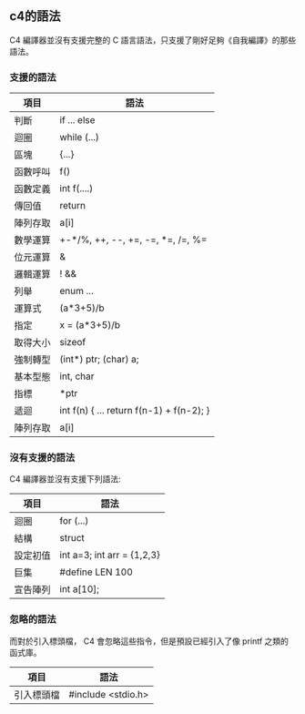 ## c4的語法

C4 編譯器並沒有支援完整的 C 語言語法，只支援了剛好足夠《自我編譯》的那些語法。

### 支援的語法

項目 | 語法
-----|-------------------
判斷 | if ... else
迴圈 | while (...)
區塊 | {...}
函數呼叫 | f()
函數定義 | int f(....)
傳回值 | return 
陣列存取 | a[i] 
數學運算 | +-*/%, ++, --, +=, -=, *=, /=, %=
位元運算 | &|^~
邏輯運算 |  ! && || 
列舉 | enum ...
運算式 | (a*3+5)/b 
指定 | x = (a*3+5)/b
取得大小 | sizeof
強制轉型 | (int*) ptr; (char) a;
基本型態 | int, char
指標 | *ptr 
遞迴 | int f(n) { ... return f(n-1) + f(n-2); }
陣列存取 | a[i]

### 沒有支援的語法

C4 編譯器並沒有支援下列語法:

項目 | 語法
-----|-------------------
迴圈 | for (...)
結構 | struct
設定初值 | int a=3; int arr = {1,2,3}
巨集 | #define LEN 100
宣告陣列 | int a[10];

### 忽略的語法

而對於引入標頭檔， C4 會忽略這些指令，但是預設已經引入了像 printf 之類的函式庫。

項目 | 語法
-----|-------------------
引入標頭檔 | #include <stdio.h>